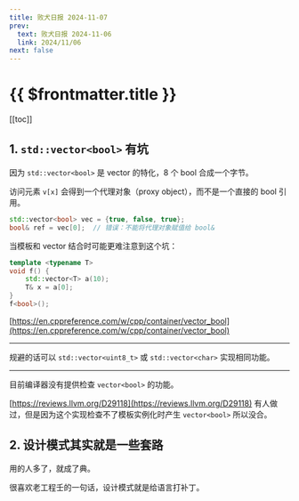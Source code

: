 ```yaml
---
title: 败犬日报 2024-11-07
prev:
  text: 败犬日报 2024-11-06
  link: 2024/11/06
next: false
---
```


# {{ $frontmatter.title }}

[[toc]]

## 1. `std::vector<bool>` 有坑

因为 `std::vector<bool>` 是 vector 的特化，8 个 bool 合成一个字节。

访问元素 `v[x]` 会得到一个代理对象（proxy object），而不是一个直接的 bool 引用。

```cpp
std::vector<bool> vec = {true, false, true};
bool& ref = vec[0];  // 错误：不能将代理对象赋值给 bool&
```

当模板和 vector 结合时可能更难注意到这个坑：

```cpp
template <typename T>
void f() {
    std::vector<T> a(10);
    T& x = a[0];
}
f<bool>();
```

[https://en.cppreference.com/w/cpp/container/vector_bool](https://en.cppreference.com/w/cpp/container/vector_bool)

***

规避的话可以 `std::vector<uint8_t>` 或 `std::vector<char>` 实现相同功能。

***

目前编译器没有提供检查 `vector<bool>` 的功能。

[https://reviews.llvm.org/D29118](https://reviews.llvm.org/D29118) 有人做过，但是因为这个实现检查不了模板实例化时产生 `vector<bool>` 所以没合。

## 2. 设计模式其实就是一些套路

用的人多了，就成了典。

很喜欢老工程壬的一句话，设计模式就是给语言打补丁。
